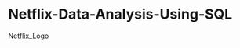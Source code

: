 # Netflix-Data-Analysis-Using-SQL
[Netflix_Logo](https://github.com/imroy20f3/Netflix-Data-Analysis-Using-SQL/blob/main/Netflix_logo.png)
